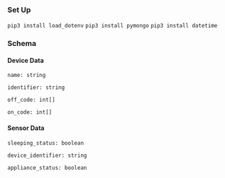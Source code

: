 ### Set Up

`pip3 install load_dotenv`
`pip3 install pymongo`
`pip3 install datetime`

### Schema

#### Device Data

```
name: string

identifier: string

off_code: int[]

on_code: int[]
```

#### Sensor Data

```
sleeping_status: boolean

device_identifier: string

appliance_status: boolean
```
